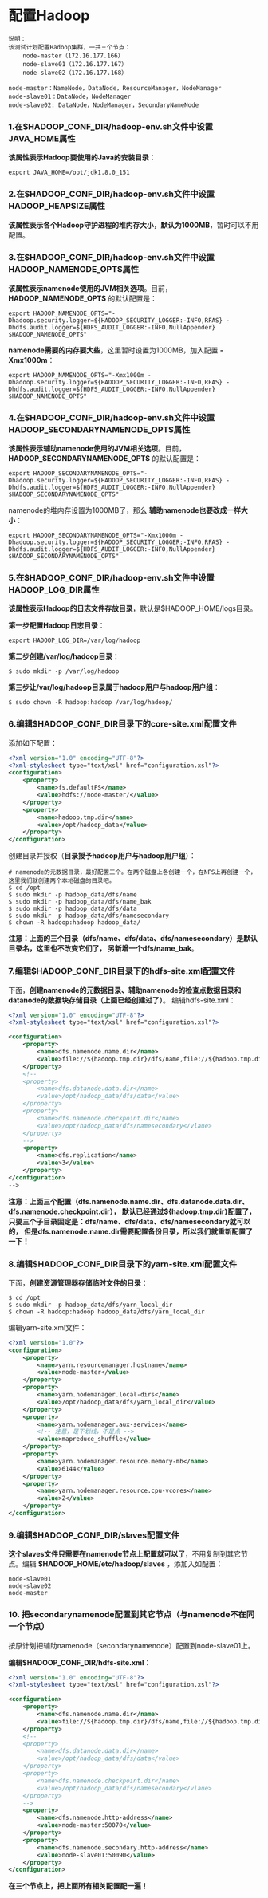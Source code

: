 配置Hadoop
=================================================================================
```
说明：
该测试计划配置Hadoop集群，一共三个节点：
    node-master（172.16.177.166）
    node-slave01（172.16.177.167）
    node-slave02（172.16.177.168）

node-master：NameNode，DataNode，ResourceManager，NodeManager
node-slave01：DataNode，NodeManager
node-slave02: DataNode，NodeManager，SecondaryNameNode
```

### 1.在$HADOOP_CONF_DIR/hadoop-env.sh文件中设置JAVA_HOME属性
**该属性表示Hadoop要使用的Java的安装目录**：
```shell
export JAVA_HOME=/opt/jdk1.8.0_151
```

### 2.在$HADOOP_CONF_DIR/hadoop-env.sh文件中设置HADOOP_HEAPSIZE属性
**该属性表示各个Hadoop守护进程的堆内存大小，默认为1000MB**，暂时可以不用配置。

### 3.在$HADOOP_CONF_DIR/hadoop-env.sh文件中设置HADOOP_NAMENODE_OPTS属性
**该属性表示namenode使用的JVM相关选项**。目前，**HADOOP_NAMENODE_OPTS** 的默认配置是：
```shell
export HADOOP_NAMENODE_OPTS="-Dhadoop.security.logger=${HADOOP_SECURITY_LOGGER:-INFO,RFAS} -Dhdfs.audit.logger=${HDFS_AUDIT_LOGGER:-INFO,NullAppender} $HADOOP_NAMENODE_OPTS"
```
**namenode需要的内存要大些**，这里暂时设置为1000MB，加入配置 **-Xmx1000m**：
```shell
export HADOOP_NAMENODE_OPTS="-Xmx1000m -Dhadoop.security.logger=${HADOOP_SECURITY_LOGGER:-INFO,RFAS} -Dhdfs.audit.logger=${HDFS_AUDIT_LOGGER:-INFO,NullAppender} $HADOOP_NAMENODE_OPTS"
```

### 4.在$HADOOP_CONF_DIR/hadoop-env.sh文件中设置HADOOP_SECONDARYNAMENODE_OPTS属性
**该属性表示辅助namenode使用的JVM相关选项**。目前，**HADOOP_SECONDARYNAMENODE_OPTS** 的默认配置是：
```shell
export HADOOP_SECONDARYNAMENODE_OPTS="-Dhadoop.security.logger=${HADOOP_SECURITY_LOGGER:-INFO,RFAS} -Dhdfs.audit.logger=${HDFS_AUDIT_LOGGER:-INFO,NullAppender} $HADOOP_SECONDARYNAMENODE_OPTS"
```
namenode的堆内存设置为1000MB了，那么 **辅助namenode也要改成一样大小**：
```shell
export HADOOP_SECONDARYNAMENODE_OPTS="-Xmx1000m -Dhadoop.security.logger=${HADOOP_SECURITY_LOGGER:-INFO,RFAS} -Dhdfs.audit.logger=${HDFS_AUDIT_LOGGER:-INFO,NullAppender} $HADOOP_SECONDARYNAMENODE_OPTS"
```

### 5.在$HADOOP_CONF_DIR/hadoop-env.sh文件中设置HADOOP_LOG_DIR属性
**该属性表示Hadoop的日志文件存放目录**，默认是$HADOOP_HOME/logs目录。

**第一步配置Hadoop日志目录**：
```shell
export HADOOP_LOG_DIR=/var/log/hadoop
```

**第二步创建/var/log/hadoop目录**：
```shell
$ sudo mkdir -p /var/log/hadoop
```

**第三步让/var/log/hadoop目录属于hadoop用户与hadoop用户组**：
```shell
$ sudo chown -R hadoop:hadoop /var/log/hadoop/
```

### 6.编辑$HADOOP_CONF_DIR目录下的core-site.xml配置文件
添加如下配置：
```xml
<?xml version="1.0" encoding="UTF-8"?>
<?xml-stylesheet type="text/xsl" href="configuration.xsl"?>
<configuration>
    <property>
        <name>fs.defaultFS</name>
        <value>hdfs://node-master/</value>
    </property>
    <property>
        <name>hadoop.tmp.dir</name>
        <value>/opt/hadoop_data</value>
    </property>
</configuration>
```
创建目录并授权（**目录授予hadoop用户与hadoop用户组**）：
```shell
# namenode的元数据目录，最好配置三个。在两个磁盘上各创建一个，在NFS上再创建一个，这里我们就创建两个本地磁盘的目录吧。
$ cd /opt
$ sudo mkdir -p hadoop_data/dfs/name
$ sudo mkdir -p hadoop_data/dfs/name_bak
$ sudo mkdir -p hadoop_data/dfs/data
$ sudo mkdir -p hadoop_data/dfs/namesecondary
$ chown -R hadoop:hadoop hadoop_data/
```
**注意：上面的三个目录（dfs/name、dfs/data、dfs/namesecondary）是默认目录名，这里也不改变它们了，
另新增一个dfs/name_bak**。


### 7.编辑$HADOOP_CONF_DIR目录下的hdfs-site.xml配置文件
下面，**创建namenode的元数据目录、辅助namenode的检查点数据目录和datanode的数据块存储目录（上面已经创建过了）**。
编辑hdfs-site.xml：
```xml
<?xml version="1.0" encoding="UTF-8"?>
<?xml-stylesheet type="text/xsl" href="configuration.xsl"?>

<configuration>
    <property>
        <name>dfs.namenode.name.dir</name>
        <value>file://${hadoop.tmp.dir}/dfs/name,file://${hadoop.tmp.dir}/dfs/name_bak</value>
    </property>
    <!--
    <property>
        <name>dfs.datanode.data.dir</name>
        <value>/opt/hadoop_data/dfs/data</value>
    </property>
    <property>
        <name>dfs.namenode.checkpoint.dir</name>
        <value>/opt/hadoop_data/dfs/namesecondary</vlaue>
    </property>
    -->
    <property>
        <name>dfs.replication</name>
        <value>3</value>
    </property>
</configuration>
-->
```
**注意：上面三个配置（dfs.namenode.name.dir、dfs.datanode.data.dir、dfs.namenode.checkpoint.dir），
默认已经通过${hadoop.tmp.dir}配置了，只要三个子目录固定是：dfs/name、dfs/data、dfs/namesecondary就可以的，
但是dfs.namenode.name.dir需要配置备份目录，所以我们就重新配置了一下！**

### 8.编辑$HADOOP_CONF_DIR目录下的yarn-site.xml配置文件
下面，**创建资源管理器存储临时文件的目录**：
```shell
$ cd /opt
$ sudo mkdir -p hadoop_data/dfs/yarn_local_dir
$ chown -R hadoop:hadoop hadoop_data/dfs/yarn_local_dir
```
编辑yarn-site.xml文件：
```xml
<?xml version="1.0"?>
<configuration>
    <property>
        <name>yarn.resourcemanager.hostname</name>
        <value>node-master</value>
    </property>
    <property>
        <name>yarn.nodemanager.local-dirs</name>
        <value>/opt/hadoop_data/dfs/yarn_local_dir</value>
    </property>
    <property>
        <name>yarn.nodemanager.aux-services</name>
        <!-- 注意，是下划线，不是点 -->
        <value>mapreduce_shuffle</value>
    </property>
    <property>
        <name>yarn.nodemanager.resource.memory-mb</name>
        <value>6144</value>
    </property>
    <property>
        <name>yarn.nodemanager.resource.cpu-vcores</name>
        <value>2</value>
    </property>
</configuration>
```

### 9.编辑$HADOOP_CONF_DIR/slaves配置文件
**这个slaves文件只需要在namenode节点上配置就可以了**，不用复制到其它节点。编辑 **$HADOOP_HOME/etc/hadoop/slaves**
，添加入如配置：
```shell
node-slave01
node-slave02
node-master
```

### 10. 把secondarynamenode配置到其它节点（与namenode不在同一个节点）
按原计划把辅助namenode（secondarynamenode）配置到node-slave01上。

**编辑$HADOOP_CONF_DIR/hdfs-site.xml**：
```xml
<?xml version="1.0" encoding="UTF-8"?>
<?xml-stylesheet type="text/xsl" href="configuration.xsl"?>

<configuration>
    <property>
        <name>dfs.namenode.name.dir</name>
        <value>file://${hadoop.tmp.dir}/dfs/name,file://${hadoop.tmp.dir}/dfs/name_bak</value>
    </property>
    <!--
    <property>
        <name>dfs.datanode.data.dir</name>
        <value>/opt/hadoop_data/dfs/data</value>
    </property>
    <property>
        <name>dfs.namenode.checkpoint.dir</name>
        <value>/opt/hadoop_data/dfs/namesecondary</vlaue>
    </property>
    -->
    <property>
        <name>dfs.namenode.http-address</name>
        <value>node-master:50070</value>
    </property>
    <property>
        <name>dfs.namenode.secondary.http-address</name>
        <value>node-slave01:50090</value>
    </property>
</configuration>
```

**在三个节点上，把上面所有相关配置配一遍！**
